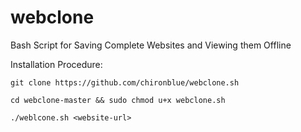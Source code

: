 # webclone
Bash Script for Saving Complete Websites and Viewing them Offline

Installation Procedure:

    git clone https://github.com/chironblue/webclone.sh

    cd webclone-master && sudo chmod u+x webclone.sh
    
    ./weblcone.sh <website-url>
